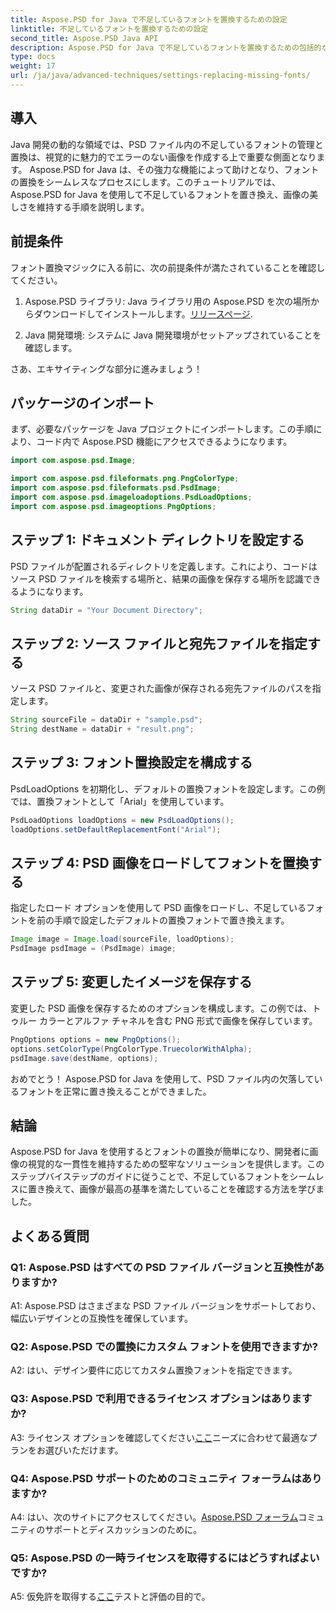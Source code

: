 ```yaml
---
title: Aspose.PSD for Java で不足しているフォントを置換するための設定
linktitle: 不足しているフォントを置換するための設定
second_title: Aspose.PSD Java API
description: Aspose.PSD for Java で不足しているフォントを置換するための包括的なガイドをご覧ください。シームレスなフォント管理で画像デザインを向上させます。
type: docs
weight: 17
url: /ja/java/advanced-techniques/settings-replacing-missing-fonts/
---
```

## 導入

Java 開発の動的な領域では、PSD ファイル内の不足しているフォントの管理と置換は、視覚的に魅力的でエラーのない画像を作成する上で重要な側面となります。 Aspose.PSD for Java は、その強力な機能によって助けとなり、フォントの置換をシームレスなプロセスにします。このチュートリアルでは、Aspose.PSD for Java を使用して不足しているフォントを置き換え、画像の美しさを維持する手順を説明します。

## 前提条件

フォント置換マジックに入る前に、次の前提条件が満たされていることを確認してください。

1.  Aspose.PSD ライブラリ: Java ライブラリ用の Aspose.PSD を次の場所からダウンロードしてインストールします。[リリースページ](https://releases.aspose.com/psd/java/).

2. Java 開発環境: システムに Java 開発環境がセットアップされていることを確認します。

さあ、エキサイティングな部分に進みましょう！

## パッケージのインポート

まず、必要なパッケージを Java プロジェクトにインポートします。この手順により、コード内で Aspose.PSD 機能にアクセスできるようになります。

```java
import com.aspose.psd.Image;

import com.aspose.psd.fileformats.png.PngColorType;
import com.aspose.psd.fileformats.psd.PsdImage;
import com.aspose.psd.imageloadoptions.PsdLoadOptions;
import com.aspose.psd.imageoptions.PngOptions;
```

## ステップ 1: ドキュメント ディレクトリを設定する

PSD ファイルが配置されるディレクトリを定義します。これにより、コードはソース PSD ファイルを検索する場所と、結果の画像を保存する場所を認識できるようになります。

```java
String dataDir = "Your Document Directory";
```

## ステップ 2: ソース ファイルと宛先ファイルを指定する

ソース PSD ファイルと、変更された画像が保存される宛先ファイルのパスを指定します。

```java
String sourceFile = dataDir + "sample.psd";
String destName = dataDir + "result.png";
```

## ステップ 3: フォント置換設定を構成する

PsdLoadOptions を初期化し、デフォルトの置換フォントを設定します。この例では、置換フォントとして「Arial」を使用しています。

```java
PsdLoadOptions loadOptions = new PsdLoadOptions();
loadOptions.setDefaultReplacementFont("Arial");
```

## ステップ 4: PSD 画像をロードしてフォントを置換する

指定したロード オプションを使用して PSD 画像をロードし、不足しているフォントを前の手順で設定したデフォルトの置換フォントで置き換えます。

```java
Image image = Image.load(sourceFile, loadOptions);
PsdImage psdImage = (PsdImage) image;
```

## ステップ 5: 変更したイメージを保存する

変更した PSD 画像を保存するためのオプションを構成します。この例では、トゥルー カラーとアルファ チャネルを含む PNG 形式で画像を保存しています。

```java
PngOptions options = new PngOptions();
options.setColorType(PngColorType.TruecolorWithAlpha);
psdImage.save(destName, options);
```

おめでとう！ Aspose.PSD for Java を使用して、PSD ファイル内の欠落しているフォントを正常に置き換えることができました。

## 結論

Aspose.PSD for Java を使用するとフォントの置換が簡単になり、開発者に画像の視覚的な一貫性を維持するための堅牢なソリューションを提供します。このステップバイステップのガイドに従うことで、不足しているフォントをシームレスに置き換えて、画像が最高の基準を満たしていることを確認する方法を学びました。

## よくある質問

### Q1: Aspose.PSD はすべての PSD ファイル バージョンと互換性がありますか?

A1: Aspose.PSD はさまざまな PSD ファイル バージョンをサポートしており、幅広いデザインとの互換性を確保しています。

### Q2: Aspose.PSD での置換にカスタム フォントを使用できますか?

A2: はい、デザイン要件に応じてカスタム置換フォントを指定できます。

### Q3: Aspose.PSD で利用できるライセンス オプションはありますか?

 A3: ライセンス オプションを確認してください[ここ](https://purchase.aspose.com/buy)ニーズに合わせて最適なプランをお選びいただけます。

### Q4: Aspose.PSD サポートのためのコミュニティ フォーラムはありますか?

 A4: はい、次のサイトにアクセスしてください。[Aspose.PSD フォーラム](https://forum.aspose.com/c/psd/34)コミュニティのサポートとディスカッションのために。

### Q5: Aspose.PSD の一時ライセンスを取得するにはどうすればよいですか?

 A5: 仮免許を取得する[ここ](https://purchase.aspose.com/temporary-license/)テストと評価の目的で。
